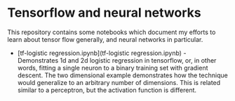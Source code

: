 # Tensorflow and neural networks

This repository contains some notebooks which document my efforts to learn about tensor flow generally, and neural networks in particular.

* [tf-logistic regression.ipynb](tf-logistic regression.ipynb) - Demonstrates 1d and 2d logistic regression in tensorflow, or, in other words, fitting a single neuron to a binary training set with gradient descent. The two dimensional example demonstrates how the technique would generalize to an arbitrary number of dimensions. This is related similar to a perceptron, but the activation function is different. 
